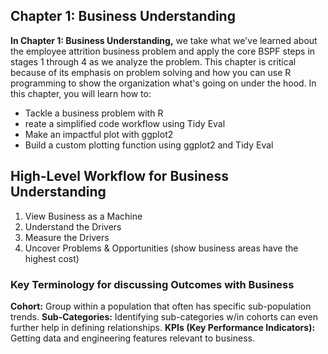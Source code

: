 ## Chapter 1: Business Understanding

**In Chapter 1: Business Understanding,** we take what we've learned about the employee attrition business problem and apply the core BSPF steps in stages 1 through 4 as we analyze the problem. This chapter is critical because of its emphasis on problem solving and how you can use R programming to show the organization what's going on under the hood. In this chapter, you will learn how to:

* Tackle a business problem with R
* reate a simplified code workflow using Tidy Eval
* Make an impactful plot with ggplot2
* Build a custom plotting function using ggplot2 and Tidy Eval

## High-Level Workflow for Business Understanding

1. View Business as a Machine
2. Understand the Drivers
3. Measure the Drivers
4. Uncover Problems & Opportunities (show business areas have the highest cost)

### Key Terminology for discussing Outcomes with Business
**Cohort:** Group within a population that often has specific sub-population trends.
**Sub-Categories:** Identifying sub-categories w/in cohorts can even further help in defining relationships.
**KPIs (Key Performance Indicators):** Getting data and engineering features relevant to business.

